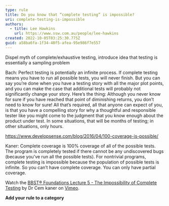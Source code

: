 ```yaml
---
type: rule
title: Do you know that “complete testing” is impossible?
uri: complete-testing-is-impossible
authors:
  - title: Lee Hawkins
    url: https://www.ssw.com.au/people/lee-hawkins
created: 2022-10-05T03:25:30.775Z
guid: a58ba6fa-1f34-40f5-afea-95e986f7e557
---
```

Dispel myth of complete/exhaustive testing, introduce idea that testing is essentially a sampling problem

<!--endintro-->

Bach: Perfect testing is potentially an infinite process. If complete testing means you have to run all possible tests, you will never finish. But you can say you’re done when you have a testing story with all the major plot points, and you can make the case that additional tests will probably not significantly change your story. Here’s the thing: Although you never know for sure if you have reached that point of diminishing returns, you don’t need to know for sure! All that’s required, all that anyone can expect of you, is that you have a compelling story for why a thoughtful and responsible tester like you might come to the judgment that you know enough about the product under test. In some situations, that will be months of testing; in other situations, only hours.

https://www.developsense.com/blog/2016/04/100-coverage-is-possible/

Kaner: Complete coverage is 100% coverage of all of the possible tests. The program is completely tested if there cannot be any undiscovered bugs (because you’ve run all the possible tests). For nontrivial programs, complete testing is impossible because the population of possible tests is infinite. So you can’t have complete coverage. You can only have partial coverage. 



Watch the <a href="https://vimeo.com/451827063">BBST&reg; Foundations Lecture 5  - The Impossibility of Complete Testing</a> by Dr Cem kaner on <a href="https://vimeo.com">Vimeo</a>.</p>    

**Add your rule to a category**